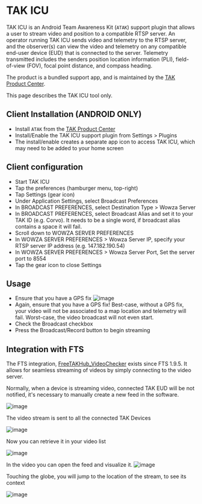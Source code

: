 # TAK ICU

TAK ICU is an Android Team Awareness Kit (`ATAK`) support plugin that allows a user to stream video and position to a compatible RTSP server.
An operator running TAK ICU sends video and telemetry to the RTSP server,
and the observer(s) can view the video and telemetry on any compatible end-user device (EUD) that is connected to the server.
Telemetry transmitted includes the senders position location information (PLI),
field-of-view (FOV), focal point distance, and compass heading. 
 
The product is a bundled support app, and is maintained by the [TAK Product Center](https://tak.gov/products/atak-civ).

This page describes the TAK ICU tool only.

## Client Installation (ANDROID ONLY)

* Install `ATAK` from the [TAK Product Center](https://tak.gov/products/atak-civ)
* Install/Enable the TAK ICU support plugin from Settings > Plugins
* The install/enable creates a separate app icon to access TAK ICU, which may need to be added to your home screen

## Client configuration

* Start TAK ICU
* Tap the preferences (hamburger menu, top-right) 
* Tap Settings (gear icon) 
* Under Application Settings, select Broadcast Preferences
* In BROADCAST PREFERENCES, select Destination Type > Wowza Server
* In BROADCAST PREFERENCES, select Broadcast Alias and set it to your TAK ID (e.g. Corvo). It needs to be a single word, if broadcast alias contains a space it will fail.
* Scroll down to WOWZA SERVER PREFERENCES
* In WOWZA SERVER PREFERENCES > Wowza Server IP, specify your RTSP server IP address (e.g. 147.182.190.54)
* In WOWZA SERVER PREFERENCES > Wowza Server Port, Set the server port to 8554
* Tap the gear icon to close Settings

## Usage

* Ensure that you have a GPS fix
![image](https://user-images.githubusercontent.com/60719165/140655585-ebd10d4d-620e-4259-85e2-897770d08fed.png)
*  Again, ensure that you have a GPS fix!  Best-case, without a GPS fix, your video will not be associated to a map location and telemetry will fail.  Worst-case, the video broadcast will not even start.
*  Check the Broadcast checkbox
*  Press the Broadcast/Record button to begin streaming

## Integration with FTS

The FTS integration, [FreeTAKHub_VideoChecker](https://github.com/FreeTAKTeam/FreeTAKHub_VideoChecker) exists since FTS 1.9.5.
It allows for seamless streaming of videos by simply connecting to the video server.

Normally, when a device is streaming video, connected TAK EUD will be not notified,
it's necessary to manually create a new feed in the software.

![image](https://user-images.githubusercontent.com/60719165/139940405-8e841a98-58e3-431a-8bb6-fce8462b3ef7.png)

The video stream is sent to all the connected TAK Devices

![image](https://user-images.githubusercontent.com/60719165/139935868-59624431-1f17-4503-8c6a-d682f75d97c1.png)

Now you can retrieve it in your video list

![image](https://user-images.githubusercontent.com/60719165/140366998-04bf25e8-f45e-4e8b-9752-742f2502ca50.png)

In the video you can open the feed and visualize it.
![image](https://user-images.githubusercontent.com/60719165/140365180-253b2150-24d5-48b4-94f5-e66d1d02f053.png)

Touching the globe, you will jump to the location of the stream,
to see its context

![image](https://user-images.githubusercontent.com/60719165/140366296-bf24262a-ba53-47f9-bafa-952d917350e0.png)



